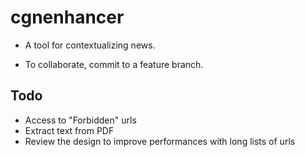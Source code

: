 # cgnenhancer
- A tool for contextualizing news.

- To collaborate, commit to a feature branch.

## Todo
- Access to "Forbidden" urls
- Extract text from PDF
- Review the design to improve performances with long lists of urls
